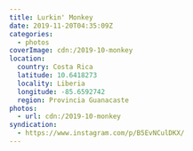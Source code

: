 ```yaml
---
title: Lurkin' Monkey
date: 2019-11-20T04:35:09Z
categories:
  - photos
coverImage: cdn:/2019-10-monkey
location:
  country: Costa Rica
  latitude: 10.6418273
  locality: Liberia
  longitude: -85.6592742
  region: Provincia Guanacaste
photos:
  - url: cdn:/2019-10-monkey
syndication:
  - https://www.instagram.com/p/B5EvNCulDKX/
---
```

